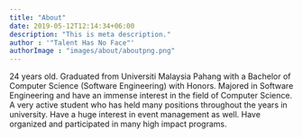 ```yaml
---
title: "About"
date: 2019-05-12T12:14:34+06:00
description: "This is meta description."
author : '"Talent Has No Face"'
authorImage : "images/about/aboutpng.png"
---
```


24 years old. Graduated from Universiti Malaysia Pahang with a Bachelor of Computer Science (Software Engineering) with Honors. Majored in Software Engineering and have an immense interest in the field of Computer Science. A very active student who has held many positions throughout the years in university. Have a huge interest in event management as well. Have organized and participated in many high impact programs.
